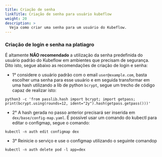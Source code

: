 ```yaml
---
title: Criação de senha
linkTitle: Criação de senha para usuário kubeflow
weight: 20
description: >
  Veja como criar uma senha para um usuário do Kubeflow.
---
```


### Criação de login e senha na platiagro

É altamente __NÃO recomendado__ a utilização da senha predefinida do usuário padrão do Kubeflow em ambientes que precisam de segurança. Dito isto, segue abaixo as recomendações de criação de login e senha: 

- 1° considere o usuário padrão com o email `user@example.com`, basta escolher uma senha para esse usuário e em seguida transformar em uma hash utilizando a lib de python `bcrypt`, segue um trecho de código capaz de realizar isto: 

```
python3 -c 'from passlib.hash import bcrypt; import getpass; print(bcrypt.using(rounds=12, ident="2y").hash(getpass.getpass()))'

```
- 2° A hash gerada no passo anterior precisará ser inserida em `dex/base/config-map.yaml`. É possível usar um comando do kubectl para editar o configmap, segue o comando: 

```
kubectl -n auth edit configmap dex

```
- 3° Reinicie o serviço e use o configmap utilizando o seguinte comandop
  
```
kubectl -n auth delete pod -l app=dex

``` 
